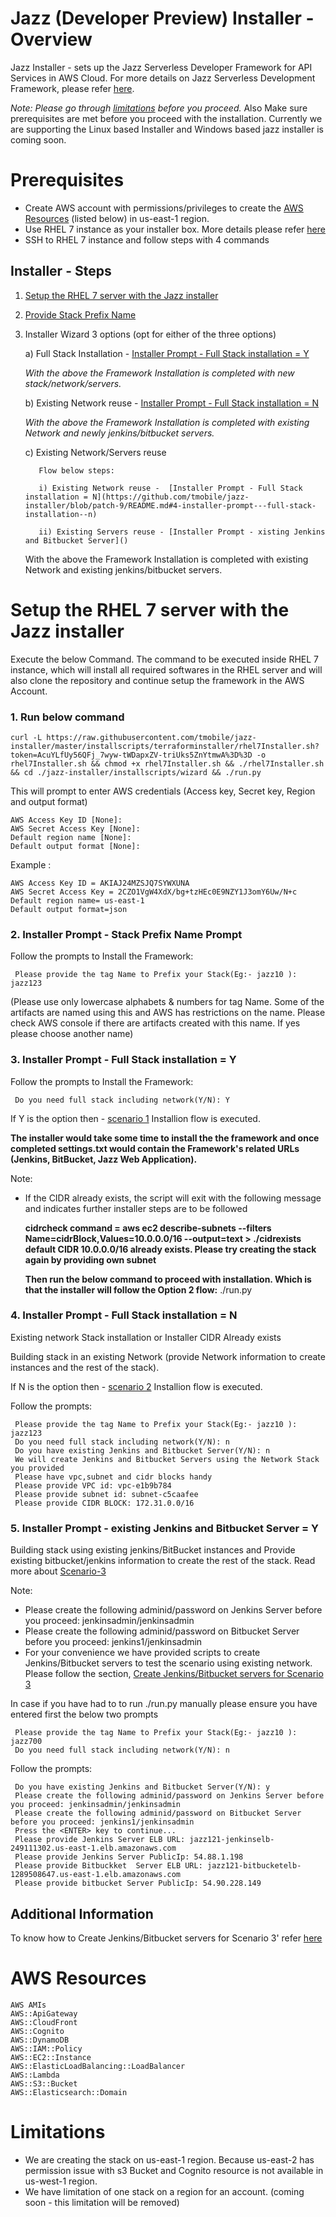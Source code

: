 # Jazz (Developer Preview) Installer - Overview

Jazz Installer - sets up the Jazz Serverless Developer Framework for API Services in AWS Cloud.
For more details on Jazz Serverless Development Framework, please refer [here](https://github.com/tmobile/jazz-core/wiki).

*Note: Please go through [limitations](#limitations) before you proceed.*
       Also Make sure prerequisites are met before you proceed with the installation.
       Currently we are supporting the Linux based Installer and Windows based jazz installer is coming soon. 

# Prerequisites
* Create AWS account with permissions/privileges to create the 
  [AWS Resources](#aws-resources) (listed below) in us-east-1 region. 
* Use RHEL 7 instance as your installer box. More details please refer [here](https://github.com/tmobile/jazz-installer/wiki/Launch-AWS-RHEL7-Instance-for-Installer)
* SSH to RHEL 7 instance and follow steps with 4 commands


## Installer - Steps
1) [Setup the RHEL 7 server with the Jazz installer](https://github.com/tmobile/jazz-installer/blob/patch-9/README.md#setup-the-rhel-7-server-with-the-jazz-installer)
2) [Provide Stack Prefix Name ](https://github.com/tmobile/jazz-installer/blob/patch-9/README.md#2-installer-prompt---stack-prefix-name-prompt)
3) Installer Wizard 3 options (opt for either of the three options)

     a) Full Stack Installation - [Installer Prompt - Full Stack installation = Y](https://github.com/tmobile/jazz-installer/blob/patch-9/README.md#3-installer-prompt---full-stack-installation--y)
     
     _With the above the Framework Installation is completed with new stack/network/servers._

     b) Existing Network reuse - [Installer Prompt - Full Stack installation = N](https://github.com/tmobile/jazz-installer/blob/patch-9/README.md#4-installer-prompt---full-stack-installation--n)
     
     _With the above the Framework Installation is completed with existing Network and newly jenkins/bitbucket servers._

     c) Existing Network/Servers reuse 
     
	      Flow below steps:
	  
	      i) Existing Network reuse -  [Installer Prompt - Full Stack installation = N](https://github.com/tmobile/jazz-installer/blob/patch-9/README.md#4-installer-prompt---full-stack-installation--n)
	 
	      ii) Existing Servers reuse - [Installer Prompt - xisting Jenkins and Bitbucket Server]()
     With the above the Framework Installation is completed with existing Network and existing jenkins/bitbucket servers.


# Setup the RHEL 7 server with the Jazz installer

Execute the below Command. The command to be executed inside RHEL 7 instance, which will install all required softwares in the RHEL server and will also clone the repository and continue setup the framework in the AWS Account.

### 1. Run below command
    curl -L https://raw.githubusercontent.com/tmobile/jazz-installer/master/installscripts/terraforminstaller/rhel7Installer.sh?token=AcuYLfUy56QFj_7wyw-tWDapxZV-triUks5ZnYtmwA%3D%3D -o rhel7Installer.sh && chmod +x rhel7Installer.sh && ./rhel7Installer.sh && cd ./jazz-installer/installscripts/wizard && ./run.py
  
This will prompt to enter AWS credentials (Access key, Secret key, Region and output format)

    AWS Access Key ID [None]:
    AWS Secret Access Key [None]:
    Default region name [None]:
    Default output format [None]: 
		
Example : 

    AWS Access Key ID = AKIAJ24MZSJQ7SYWXUNA
    AWS Secret Access Key = 2CZO1VgW4XdX/bg+tzHEc0E9NZY1J3omY6Uw/N+c
    Default region name= us-east-1
    Default output format=json

 ### 2. Installer Prompt - Stack Prefix Name Prompt
  Follow the prompts to Install the Framework: 
  
     Please provide the tag Name to Prefix your Stack(Eg:- jazz10 ): jazz123
 
  (Please use only lowercase alphabets & numbers for tag Name. Some of the artifacts are named using this and AWS has restrictions on the name. Please check AWS console if there are artifacts created with this name. If yes please choose another name)
 

 ### 3. Installer Prompt - Full Stack installation = Y

 Follow the prompts to Install the Framework: 
 
     Do you need full stack including network(Y/N): Y
     
   If Y is the option then - [scenario 1](https://github.com/tmobile/jazz-installer/wiki/Jazz-Installation-scenarios#scenario-1---building-full-stack-network-instances-and-the-rest-of-the-stack) Installion flow is executed.

   **The installer would take some time to install the the framework and once completed settings.txt would contain the Framework's related URLs (Jenkins, BitBucket, Jazz Web Application).**


 Note: 
 * If the CIDR already exists, the script will exit with the following message and indicates further installer steps are to be followed
 
     **cidrcheck command =  aws ec2 describe-subnets --filters Name=cidrBlock,Values=10.0.0.0/16 --output=text > ./cidrexists
     default CIDR 10.0.0.0/16 already exists. Please try creating the stack again by providing own subnet**

   **Then run the below command to proceed with installation. Which is that the installer will follow the Option 2 flow:**
     ./run.py

 ### 4. Installer Prompt - Full Stack installation = N 
 
 Existing network Stack installation or Installer CIDR Already exists

 Building stack in an existing Network (provide Network information to create instances and the rest of the stack).
 
     
   If N is the option then - [scenario 2](https://github.com/tmobile/jazz-installer/wiki/Jazz-Installation-scenarios#scenario-2---building-stack-in-an-existing-network-provide-network-information-to-create-instances-and-the-rest-of-the-stack) Installion flow is executed.

Follow the prompts:

     Please provide the tag Name to Prefix your Stack(Eg:- jazz10 ): jazz123
     Do you need full stack including network(Y/N): n
     Do you have existing Jenkins and Bitbucket Server(Y/N): n
     We will create Jenkins and Bitbucket Servers using the Network Stack you provided
     Please have vpc,subnet and cidr blocks handy
     Please provide VPC id: vpc-e1b9b784
     Please provide subnet id: subnet-c5caafee
     Please provide CIDR BLOCK: 172.31.0.0/16
     
### 5. Installer Prompt - existing Jenkins and Bitbucket Server = Y
Building stack using existing jenkins/BitBucket instances and Provide existing bitbucket/jenkins information to create the rest of the stack. Read more about [Scenario-3](https://github.com/tmobile/jazz-installer/wiki/Jazz-Installation-scenarios#scenario-3---building-stack-using-existing-jenkinsbitbucket-instancesprovide-existing-bitbucketjenkins-information-to-create-the-rest-of-the-stack)

Note: 

* Please create the following adminid/password on Jenkins Server before you proceed: jenkinsadmin/jenkinsadmin
* Please create the following adminid/password on Bitbucket Server before you proceed: jenkins1/jenkinsadmin
* For your convenience we have provided scripts to create Jenkins/Bitbucket servers to test the scenario using existing network.
Please follow the section,
        [Create Jenkins/Bitbucket servers for Scenario 3](https://github.com/tmobile/jazz-installer/wiki/Jazz-Installation-scenarios#create-jenkinsbitbucket-servers-for-scenario-3)

In case if you have had to to run ./run.py manually please ensure you have entered first the below two prompts

     Please provide the tag Name to Prefix your Stack(Eg:- jazz10 ): jazz700
     Do you need full stack including network(Y/N): n

Follow the prompts:

     Do you have existing Jenkins and Bitbucket Server(Y/N): y
     Please create the following adminid/password on Jenkins Server before you proceed: jenkinsadmin/jenkinsadmin
     Please create the following adminid/password on Bitbucket Server before you proceed: jenkins1/jenkinsadmin
     Press the <ENTER> key to continue...
     Please provide Jenkins Server ELB URL: jazz121-jenkinselb-249111302.us-east-1.elb.amazonaws.com
     Please provide Jenkins Server PublicIp: 54.88.1.198
     Please provide Bitbuckket  Server ELB URL: jazz121-bitbucketelb-1289508647.us-east-1.elb.amazonaws.com
     Please provide bitbucket Server PublicIp: 54.90.228.149




## Additional Information

To know how to 
Create Jenkins/Bitbucket servers for Scenario 3' refer [here](https://github.com/tmobile/jazz-installer/wiki/Jazz-Installation-scenarios#create-jenkinsbitbucket-servers-for-scenario-3)


    
# AWS Resources 
    AWS AMIs
    AWS::ApiGateway
    AWS::CloudFront
    AWS::Cognito
    AWS::DynamoDB
    AWS::IAM::Policy
    AWS::EC2::Instance
    AWS::ElasticLoadBalancing::LoadBalancer
    AWS::Lambda
    AWS::S3::Bucket
    AWS::Elasticsearch::Domain

# Limitations
* We are creating the stack on us-east-1 region. Because us-east-2 has permission issue with s3 Bucket and Cognito resource is not available in us-west-1 region.
* We have limitation of one stack on a region for an account. (coming soon - this limitation will be removed)

